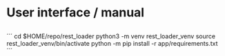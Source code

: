 # User interface / manual

##

´´´
cd $HOME/repo/rest_loader
python3 -m venv rest_loader_venv
source rest_loader_venv/bin/activate
python -m pip install -r app/requirements.txt
´´´
